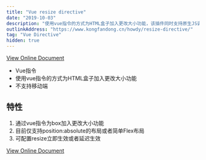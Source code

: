 ```yaml
---
title: "Vue resize directive"
date: "2019-10-03"
description: "使用vue指令的方式为HTML盒子加入更改大小功能，该插件同时支持原生JS调用"
outlinkAddress: "https://www.kongfandong.cn/howdy/resize-directive/"
tag: "Vue Directive"
hidden: true
---
```


[View Online Document](https://www.kongfandong.cn/howdy/resize-directive/)

+ Vue指令
+ 使用vue指令的方式为HTML盒子加入更改大小功能
+ 不支持移动端

## 特性
1. 通过vue指令为box加入更改大小功能
2. 目前仅支持position:absolute的布局或者简单Flex布局
3. 可配置resize立即生效或者延迟生效

[View Online Document](https://www.kongfandong.cn/howdy/resize-directive/)

